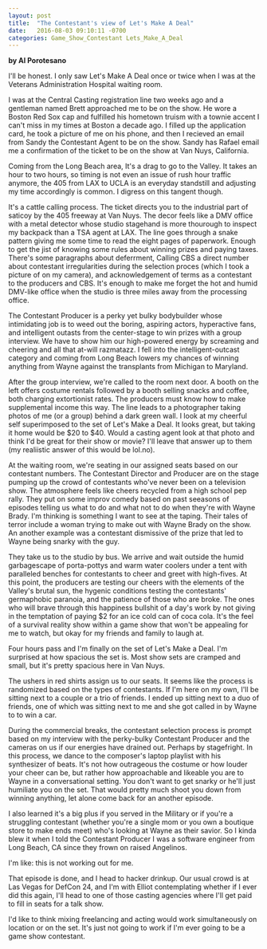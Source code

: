 ```yaml
---
layout: post
title:  "The Contestant's view of Let's Make A Deal"
date:   2016-08-03 09:10:11 -0700
categories: Game_Show_Contestant Lets_Make_A_Deal
---
```

**by Al Porotesano**

I'll be honest. I only saw Let's Make A Deal once or twice when I was at the Veterans Administration Hospital waiting room.

I was at the Central Casting registration line two weeks ago and a gentleman named Brett approached me to be on the show. He wore a Boston Red Sox cap and fulfilled his hometown truism with a townie accent I can't miss in my times at Boston a decade ago. I filled up the application card, he took a picture of me on his phone, and then I recieved an email from Sandy the Contestant Agent to be on the show. Sandy has Rafael email me a confirmation of the ticket to be on the show at Van Nuys, California.

Coming from the Long Beach area, It's a drag to go to the Valley. It takes an hour to two hours, so timing is not even an issue of rush hour traffic anymore, the 405 from LAX to UCLA is an everyday standstill and adjusting my time accordingly is common. I digress on this tangent though.

It's a cattle calling process. The ticket directs you to the industrial part of saticoy by the 405 freeway at Van Nuys. The decor feels like a DMV office with a metal detector whose studio stagehand is more thourough to inspect my backpack than a TSA agent at LAX. The line goes through a snake pattern giving me some time to read the eight pages of paperwork. Enough to get the jist of knowing some rules about winning prizes and paying taxes. There's some paragraphs about deferrment, Calling CBS a direct number about contestant irregularities during the selection proces (which I took a picture of on my camera), and acknowledgement of terms as a contestant to the producers and CBS. It's enough to make me forget the hot and humid DMV-like office when the studio is three miles away from the processing office.

The Contestant Producer is a perky yet bulky bodybuilder whose intimidating job is to weed out the boring, aspiring actors, hyperactive fans, and intelligent outasts from the center-stage to win prizes with a group interview. We have to show him our high-powered energy by screaming and cheering and all that at-will razmatazz. I fell into the intelligent-outcast category and coming from Long Beach lowers my chances of winning anything from Wayne against the transplants from Michigan to Maryland.

After the group interview, we're called to the room next door. A booth on the left offers costume rentals followed by a booth selling snacks and coffee, both charging extortionist rates. The producers must know how to make supplemental income this way. The line leads to a photographer taking photos of me (or a group) behind a dark green wall. I look at my cheerful self superimposed to the set of Let's Make a Deal. It looks great, but taking it home would be $20 to $40. Would a casting agent look at that photo and think I'd be great for their show or movie? I'll leave that answer up to them (my realiistic answer of this would be lol.no).

At the waiting room, we're seating in our assigned seats based on our contestant numbers. The Contestant Director and Producer are on the stage pumping up the crowd of contestants who've never been on a television show. The atmosphere feels like cheers recycled from a high school pep rally. They put on some improv comedy based on past seeasons of episodes telling us what to do and what not to do when they're with Wayne Brady. I'm thinking is something I want to see at the taping. Their tales of terror include a woman trying to make out with Wayne Brady on the show. An another example was a contestant dismissive of the prize that led to Wayne being snarky with the guy.

They take us to the studio by bus. We arrive and wait outside the humid garbagescape of porta-pottys and warm water coolers under a tent with paralleled benches for contestants to cheer and greet with high-fives. At this point, the producers are testing our cheers with the elements of the Valley's brutal sun, the hygenic conditions testing the contestants' germaphobic paranoia, and the patience of those who are broke. The ones who will brave through this happiness bullshit of a day's work by not giving in the temptation of paying $2 for an ice cold can of coca cola. It's the feel of a survival reality show within a game show that won't be appealing for me to watch, but okay for my friends and family to laugh at.

Four hours pass and I'm finally on the set of Let's Make a Deal. I'm surprised at how spacious the set is. Most show sets are cramped and small, but it's pretty spacious here in Van Nuys.

The ushers in red shirts assign us to our seats. It seems like the process is randomized based on the types of contestants. If I'm here on my own, I'll be sitting next to a couple or a trio of friends. I ended up sitting next to a duo of friends, one of which was sitting next to me and she got called in by Wayne to to win a car.

During the commercial breaks, the contestant selection process is prompt based on my interview with the perky-bulky Contestant Producer and the cameras on us if our energies have drained out. Perhaps by stagefright. In this process, we dance to the composer's laptop playlist with his synthesizer of beats. It's not how outrageous the costume or how louder your cheer can be, but rather how approachable and likeable you are to Wayne in a conversational setting. You don't want to get snarky or he'll just humiliate you on the set. That would pretty much shoot you down from winning anything, let alone come back for an another episode.

I also learned it's a big plus if you served in the Military or if you're a struggling contestant (whether you're a single mom or you own a boutique store to make ends meet) who's looking at Wayne as their savior. So I kinda blew it when I told the Contestant Producer I was a software engineer from Long Beach, CA since they frown on raised Angelinos.

I'm like: this is not working out for me.

That episode is done, and I head to hacker drinkup. Our usual crowd is at Las Vegas for DefCon 24, and I'm with Elliot contemplating whether if I ever did this again, I'll head to one of those casting agencies where I'll get paid to fill in seats for a talk show.

I'd like to think mixing freelancing and acting would work simultaneously on location or on the set. It's just not going to work if I'm ever going to be a game show contestant.
